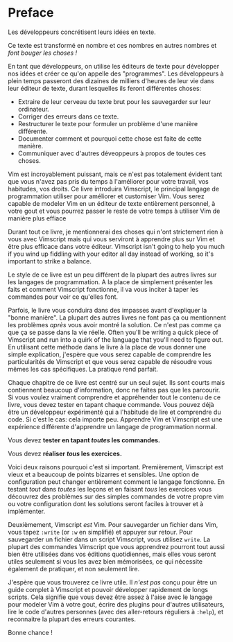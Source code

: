 Preface
=======

Les développeurs concrétisent leurs idées en texte.

Ce texte est transformé en nombre et ces nombres en autres nombres et *font
bouger les choses !*

En tant que développeurs, on utilise les éditeurs de texte pour développer nos
idées et créer ce qu'on appelle des "programmes". Les développeurs à plein temps
passeront des dizaines de milliers d'heures de leur vie dans leur éditeur de
texte, durant lesquelles ils feront différentes choses:

* Extraire de leur cerveau du texte brut pour les sauvegarder sur leur
  ordinateur.
* Corriger des erreurs dans ce texte.
* Restructurer le texte pour formuler un problème d'une manière différente.
* Documenter comment et pourquoi cette chose est faite de cette manière.
* Communiquer avec d'autres déveoppeurs à propos de toutes ces choses.


Vim est incroyablement puissant, mais ce n'est pas totalement évident tant que
vous n'avez pas pris du temps à l'améliorer pour votre travail, vos habitudes,
vos droits.
Ce livre introduira Vimscript, le principal langage de programmation utiliser
pour améliorer et customiser Vim. Vous serez capable de modeler Vim en un
éditeur de texte entièrement personnel, à votre gout et vous pourrez passer le
reste de votre temps à utiliser Vim de manière plus effiace

Durant tout ce livre, je mentionnerai des choses qui n'ont strictement rien à
vous avec Vimscript mais qui vous serviront à apprendre plus sur Vim et être
plus efficace dans votre éditeur. Vimscript isn't
going to help you much if you wind up fiddling with your editor all day instead
of working, so it's important to strike a balance.

Le style de ce livre est un peu différent de la plupart des autres livres sur
les langages de programmation. A la place de simplement présenter les faits et
comment Vimscript fonctionne, il va vous inciter à taper les commandes pour
voir ce qu'elles font.

Parfois, le livre vous conduira dans des impasses avant d'expliquer la "bonne
manière". La plupart des autres livres ne font pas ça ou mentionnent les
problèmes *après* vous avoir montré la solution. Ce n'est pas comme ça que ça se
passe dans la vie réelle.  Often you'll be writing a quick piece of
Vimscript and run into a quirk of the language that you'll need to figure out.
En utilisant cette méthode dans le livre à la place de vous donner une simple
explication, j'espère que vous serez capable de comprendre les particularités de
Vimscript et que vous serez capable de résoudre vous mêmes les cas spécifiques.
La pratique rend parfait.

Chaque chapitre de ce livre est centré sur un seul sujet. Ils sont courts mais
contiennent beaucoup d'information, donc ne faites pas que les parcourir. Si
vous voulez vraiment comprendre et appréhender tout le contenu de ce livre, vous
devez tester en tapant chaque commande. Vous pouvez déjà être un développeur
expérimenté qui a l'habitude de lire et comprendre du code. Si c'est le cas:
cela importe peu. Apprendre Vim et Vimscript est une expérience différente
d'apprendre un langage de programmation normal.

Vous devez **tester en tapant *toutes* les commandes.**

Vous devez **réaliser *tous* les exercices.**

Voici deux raisons pourquoi c'est si important. Premièrement, Vimscript est
vieux et a beaucoup de points bizarres et sensibles. Une option de configuration
peut changer entièrement comment le langage fonctionne. En testant *tout* dans
*toutes* les leçons et en faisant *tous* les exercices vous découvrez des
problèmes sur des simples commandes de votre propre vim ou votre configuration
dont les solutions seront faciles à trouver et à implémenter.

Deuxièmement, Vimscript *est* Vim. Pour sauvegarder un fichier dans Vim, vous
tapez `:write` (or `:w` en simplifié) et appuyer sur retour. Pour sauvegarder un
fichier dans un script Vimscript, vous utilisez `write`. La plupart des
commandes Vimscript que vous apprendrez pourront tout aussi bien être utilisées dans vos
éditions quotidiennes, mais elles vous seront utiles seulement si vous les avez
bien mémorisées, ce qui nécessite également de pratiquer, et non seulement lire.

J'espère que vous trouverez ce livre utile. Il *n'est pas* conçu pour être un
guide complet à Vimscript et pouvoir développer rapidement de longs scripts.
Cela signifie que vous devez être assez à l'aise avec le langage pour modeler
Vim à votre gout, écrire des plugins pour d'autres utilisateurs, lire le code
d'autres personnes (avec des aller-retours réguliers à `:help`), et reconnaitre
la plupart des erreurs courantes.

Bonne chance !

